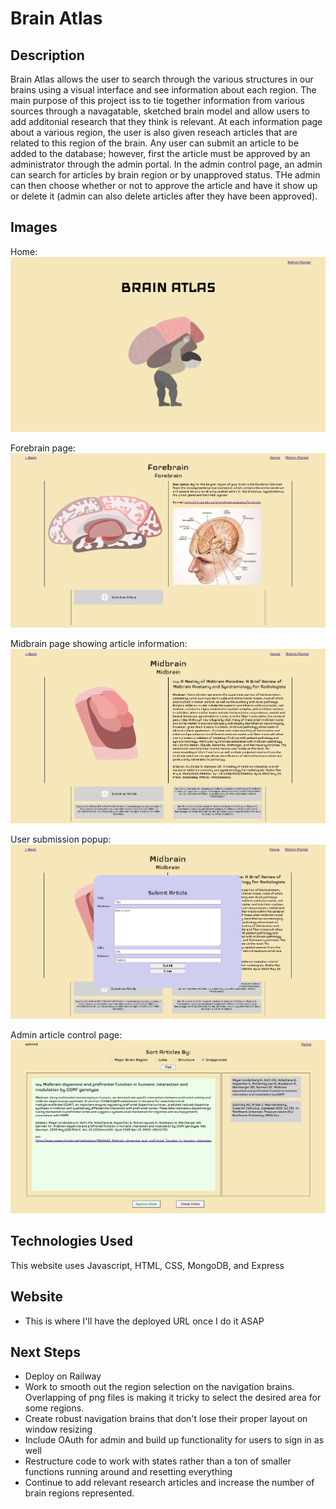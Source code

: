 # Brain Atlas

## Description

Brain Atlas allows the user to search through the various structures in our brains using a visual interface and see information about each region. The main purpose of this project iss to tie together information from various sources through a navagatable, sketched brain model and allow users to add additonial research that they think is relevant. At each information page about a various region, the user is also given reseach articles that are related to this region of the brain. Any user can submit an article to be added to the database; however, first the article must be approved by an administrator through the admin portal. In the admin control page, an admin can search for articles by brain region or by unapproved status. THe admin can then choose whether or not to approve the article and have it show up or delete it (admin can also delete articles after they have been approved).

## Images

Home:
![HomeScreen](/readme_Imgs/HomeScreen.png)

Forebrain page:
![ForbrainPage](/readme_Imgs/ForebrainPage.png)

Midbrain page showing article information:
![MidbrainPage](/readme_Imgs/MidbrainPageShowingArticle.png)

User submission popup:
![UserSubmitWindow](/readme_Imgs/UserSubmitWindow.png)

Admin article control page:
![AdminControlPage](/readme_Imgs/AdminControlPage.png)

## Technologies Used

This website uses Javascript, HTML, CSS, MongoDB, and Express

## Website

-   This is where I'll have the deployed URL once I do it ASAP

## Next Steps

-   Deploy on Railway
-   Work to smooth out the region selection on the navigation brains. Overlapping of png files is making it tricky to select the desired area for some regions.
-   Create robust navigation brains that don't lose their proper layout on window resizing
-   Include OAuth for admin and build up functionality for users to sign in as well
-   Restructure code to work with states rather than a ton of smaller functions running around and resetting everything
-   Continue to add relevant research articles and increase the number of brain regions represented.
